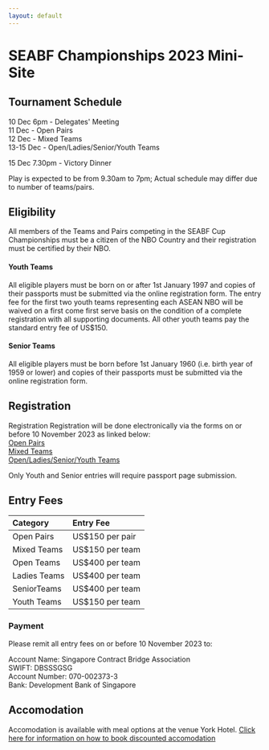 ```yaml
---
layout: default
---
```

# SEABF Championships 2023 Mini-Site


## Tournament Schedule
10 Dec 6pm - Delegates' Meeting \
11 Dec - Open Pairs \
12 Dec - Mixed Teams \
13-15 Dec - Open/Ladies/Senior/Youth Teams 

15 Dec 7.30pm - Victory Dinner 

Play is expected to be from 9.30am to 7pm; Actual schedule may differ due to number of teams/pairs.

## Eligibility

All members of the Teams and Pairs competing in the SEABF Cup Championships must be a citizen of the NBO Country and their registration must be certified by their NBO.

#### Youth Teams

All eligible players must be born on or after 1st January 1997 and copies of their passports must be submitted via the online registration form. The entry fee for the first two youth teams representing each ASEAN NBO will be waived on a first come first serve basis on the condition of a complete registration with all supporting documents. All other youth teams pay the standard entry fee of US$150.

#### Senior Teams

All eligible players must be born before 1st January 1960 (i.e. birth year of 1959 or lower) and copies of their passports must be submitted via the online registration form.

## Registration

Registration
Registration will be done electronically via the forms on or before 10 November 2023 as linked below: \
[Open Pairs](https://forms.gle/Lf9r7sWh9KFn1dyV6) \
[Mixed Teams](https://forms.gle/HMCZBwojVTJs1iSW8) \
[Open/Ladies/Senior/Youth Teams](https://forms.gle/aJVzpizdsha8ezX57)

Only Youth and Senior entries will require passport page submission.

## Entry Fees

| Category     | Entry Fee       |
|:-------------|:----------------|
| Open Pairs   | US$150 per pair |
| Mixed Teams  | US$150 per team | 
| Open Teams   | US$400 per team | 
| Ladies Teams | US$400 per team | 
| SeniorTeams  | US$400 per team | 
| Youth Teams  | US$150 per team |

### Payment

Please remit all entry fees on or before 10 November 2023 to:

Account Name:	Singapore Contract Bridge Association \
SWIFT: DBSSSGSG \
Account Number:	070-002373-3 \
Bank:	Development Bank of Singapore

## Accomodation

Accomodation is available with meal options at the venue York Hotel. [Click here for information on how to book discounted accomodation](SEABF_2023_Accomodation_Guide.pdf)
